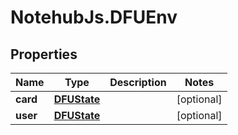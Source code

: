 # NotehubJs.DFUEnv

## Properties

| Name     | Type                        | Description | Notes      |
| -------- | --------------------------- | ----------- | ---------- |
| **card** | [**DFUState**](DFUState.md) |             | [optional] |
| **user** | [**DFUState**](DFUState.md) |             | [optional] |
